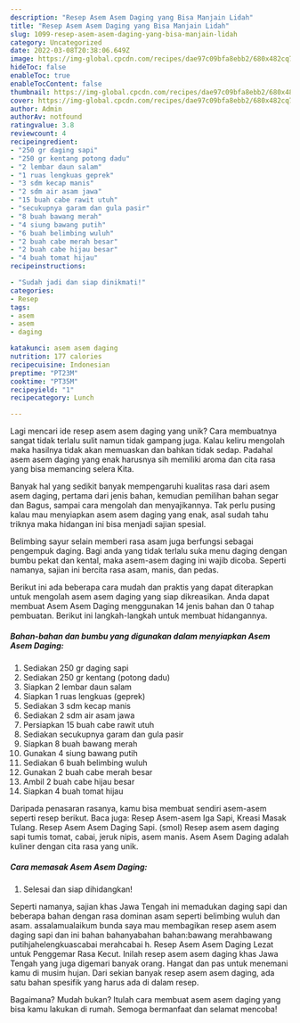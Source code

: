 ```yaml
---
description: "Resep Asem Asem Daging yang Bisa Manjain Lidah"
title: "Resep Asem Asem Daging yang Bisa Manjain Lidah"
slug: 1099-resep-asem-asem-daging-yang-bisa-manjain-lidah
category: Uncategorized
date: 2022-03-08T20:38:06.649Z
image: https://img-global.cpcdn.com/recipes/dae97c09bfa8ebb2/680x482cq70/asem-asem-daging-foto-resep-utama.jpg
hideToc: false
enableToc: true
enableTocContent: false
thumbnail: https://img-global.cpcdn.com/recipes/dae97c09bfa8ebb2/680x482cq70/asem-asem-daging-foto-resep-utama.jpg
cover: https://img-global.cpcdn.com/recipes/dae97c09bfa8ebb2/680x482cq70/asem-asem-daging-foto-resep-utama.jpg
author: Admin
authorAv: notfound
ratingvalue: 3.8
reviewcount: 4
recipeingredient:
- "250 gr daging sapi"
- "250 gr kentang potong dadu"
- "2 lembar daun salam"
- "1 ruas lengkuas geprek"
- "3 sdm kecap manis"
- "2 sdm air asam jawa"
- "15 buah cabe rawit utuh"
- "secukupnya garam dan gula pasir"
- "8 buah bawang merah"
- "4 siung bawang putih"
- "6 buah belimbing wuluh"
- "2 buah cabe merah besar"
- "2 buah cabe hijau besar"
- "4 buah tomat hijau"
recipeinstructions:

- "Sudah jadi dan siap dinikmati!"
categories:
- Resep
tags:
- asem
- asem
- daging

katakunci: asem asem daging 
nutrition: 177 calories
recipecuisine: Indonesian
preptime: "PT23M"
cooktime: "PT35M"
recipeyield: "1"
recipecategory: Lunch

---
```





Lagi mencari ide resep asem asem daging yang unik? Cara membuatnya sangat tidak terlalu sulit namun tidak gampang juga. Kalau keliru mengolah maka hasilnya tidak akan memuaskan dan bahkan tidak sedap. Padahal asem asem daging yang enak harusnya sih memiliki aroma dan cita rasa yang bisa memancing selera Kita.





Banyak hal yang sedikit banyak mempengaruhi kualitas rasa dari asem asem daging, pertama dari jenis bahan, kemudian pemilihan bahan segar dan Bagus, sampai cara mengolah dan menyajikannya. Tak perlu pusing kalau mau menyiapkan asem asem daging yang enak,      asal sudah tahu triknya maka hidangan ini bisa menjadi sajian spesial.














Belimbing sayur selain memberi rasa asam juga berfungsi sebagai pengempuk daging. Bagi anda yang tidak terlalu suka menu daging dengan bumbu pekat dan kental, maka asem-asem daging ini wajib dicoba. Seperti namanya, sajian ini bercita rasa asam, manis, dan pedas.






Berikut ini ada beberapa cara mudah dan praktis yang dapat diterapkan untuk mengolah asem asem daging yang siap dikreasikan. Anda dapat membuat Asem Asem Daging menggunakan 14 jenis bahan dan 0 tahap pembuatan. Berikut ini langkah-langkah untuk membuat hidangannya.

<!--inarticleads1-->

##### Bahan-bahan dan bumbu yang digunakan dalam menyiapkan Asem Asem Daging:

1. Sediakan 250 gr daging sapi
1. Sediakan 250 gr kentang (potong dadu)
1. Siapkan 2 lembar daun salam
1. Siapkan 1 ruas lengkuas (geprek)
1. Sediakan 3 sdm kecap manis
1. Sediakan 2 sdm air asam jawa
1. Persiapkan 15 buah cabe rawit utuh
1. Sediakan secukupnya garam dan gula pasir
1. Siapkan 8 buah bawang merah
1. Gunakan 4 siung bawang putih
1. Sediakan 6 buah belimbing wuluh
1. Gunakan 2 buah cabe merah besar
1. Ambil 2 buah cabe hijau besar
1. Siapkan 4 buah tomat hijau


Daripada penasaran rasanya, kamu bisa membuat sendiri asem-asem seperti resep berikut. Baca juga: Resep Asem-asem Iga Sapi, Kreasi Masak Tulang. Resep Asem Asem Daging Sapi. (smol) Resep asem asem daging sapi tumis tomat, cabai, jeruk nipis, asem manis. Asem Asem Daging adalah kuliner dengan cita rasa yang unik. 

<!--inarticleads2-->

##### Cara memasak Asem Asem Daging:


1. Selesai dan siap dihidangkan!

Seperti namanya, sajian khas Jawa Tengah ini memadukan daging sapi dan beberapa bahan dengan rasa dominan asam seperti belimbing wuluh dan asam. assalamualaikum bunda saya mau membagikan resep asem asem daging sapi dan ini bahan bahanyabahan bahan:bawang merahbawang putihjahelengkuascabai merahcabai h. Resep Asem Asem Daging Lezat untuk Penggemar Rasa Kecut. Inilah resep asem asem daging khas Jawa Tengah yang juga digemari banyak orang. Hangat dan pas untuk menemani kamu di musim hujan. Dari sekian banyak resep asem asem daging, ada satu bahan spesifik yang harus ada di dalam resep. 

Bagaimana? Mudah bukan? Itulah cara membuat asem asem daging yang bisa kamu lakukan di rumah. Semoga bermanfaat dan selamat mencoba!

